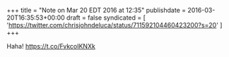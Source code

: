 +++
title = "Note on Mar 20 EDT 2016 at 12:35"
publishdate = 2016-03-20T16:35:53+00:00
draft = false
syndicated = [ 'https://twitter.com/chrisjohndeluca/status/711592104460423200?s=20' ]
+++

Haha! https://t.co/FvkcoIKNXk
